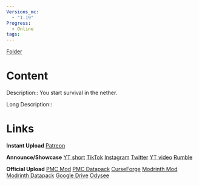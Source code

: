 ```yaml
---
Versions_mc:
  - "1.19"
Progress:
  - Online
tags: 
---
```

[Folder]()
# Content

Description:: You start survival in the nether.

Long Description::



# Links
**Instant Upload**
[Patreon]()

**Announce/Showcase**
[YT short]()
[TikTok]()
[Instagram]()
[Twitter]()
[YT video](0)
[Rumble]()

**Official Upload**
[PMC Mod]()
[PMC Datapack]()
[CurseForge]()
[Modrinth Mod]()
[Modrinth Datapack]()
[Google Drive]()
[Odysee]()


